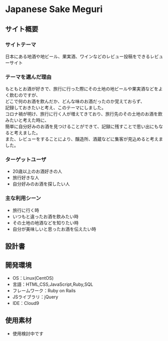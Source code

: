 # Japanese Sake Meguri

## サイト概要
### サイトテーマ
日本にある地酒や地ビール、果実酒、ワインなどのレビュー投稿をできるレビューサイト

### テーマを選んだ理由
もともとお酒が好きで、旅行に行った際にその土地の地ビールや果実酒などをよく飲むのですが、  
どこで何のお酒を飲んだか、どんな味のお酒だったのか覚えておらず、  
記録しておきたいと考え、このテーマにしました。  
コロナ禍が明け、旅行に行く人が増えてきており、旅行先のその土地のお酒を飲みたいと考えた時に、  
簡単に自分好みのお酒を見つけることができて、記録に残すことで思い出にもなると考えました。  
また、レビューをすることにより、醸造所、酒蔵などに集客が見込めると考えました。  

### ターゲットユーザ
- 20歳以上のお酒好きの人
- 旅行好きな人
- 自分好みのお酒を探したい人

### 主な利用シーン
- 旅行に行く時
- いつもと違ったお酒を飲みたい時
- その土地の地酒などを知りたい時
- 自分が美味しいと思ったお酒を伝えたい時

## 設計書

## 開発環境
- OS：Linux(CentOS)
- 言語：HTML,CSS,JavaScript,Ruby,SQL
- フレームワーク：Ruby on Rails
- JSライブラリ：jQuery
- IDE：Cloud9

## 使用素材
- 使用検討中です
